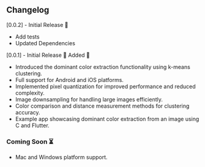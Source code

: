 ## Changelog

[0.0.2] - Initial Release 🎉
- Add tests
- Updated Dependencies 
 
[0.0.1] - Initial Release 🎉
Added 🚀
- Introduced the dominant color extraction functionality using k-means clustering.
- Full support for Android and iOS platforms.
- Implemented pixel quantization for improved performance and reduced complexity.
- Image downsampling for handling large images efficiently.
- Color comparison and distance measurement methods for clustering accuracy.
- Example app showcasing dominant color extraction from an image using C and Flutter.

### Coming Soon ⏳
- Mac and Windows platform support.
